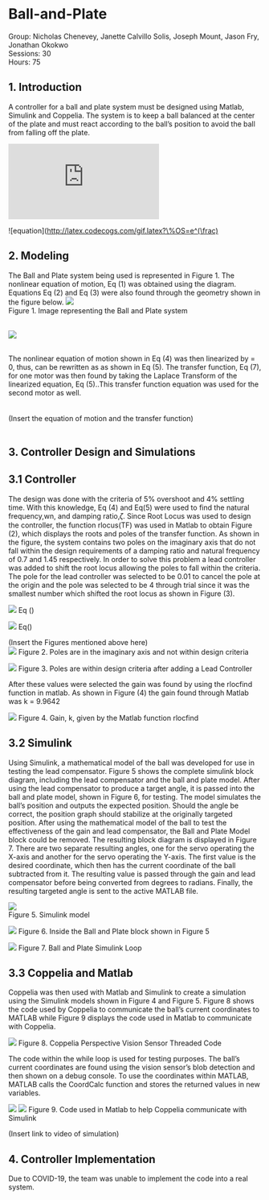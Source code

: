 # Ball-and-Plate
Group: Nicholas Chenevey, Janette Calvillo Solis, Joseph Mount, Jason Fry, Jonathan Okokwo <br>
Sessions: 30 <br>
Hours: 75 <br>
## 1. Introduction <br>
A controller for a ball and plate system must be designed using Matlab, Simulink and Coppelia. The system is to keep a ball balanced at the center of the plate and must react according to the ball’s position to avoid the ball from falling off the plate.

![equation](http://latex.codecogs.com/gif.latex?Concentration%3D%5Cfrac%7BTotalTemplate%7D%7BTotalVolume%7D) 

![equation](http://latex.codecogs.com/gif.latex?\%OS=e^(\frac) 
## 2. Modeling 
The Ball and Plate system being used is represented in Figure 1. The nonlinear equation of motion, Eq (1) was obtained using the diagram. Equations Eq (2) and Eq (3) were  also found through the geometry shown in the figure below.
![](ImageofSystem.PNG) <br>
Figure 1. Image representing the Ball and Plate system <br>
<br>

![](equation1.PNG) <br>

<br>
The nonlinear equation of motion shown in Eq (4) was then linearized by = 0, thus, can be rewritten as  as shown in Eq (5). The transfer function, Eq (7), for one motor was then found by taking the Laplace Transform of the linearized equation, Eq (5)..This transfer function equation was used for the second motor as well. <br>
<br>
<br>
(Insert the equation of motion and the transfer function)

<br>
<br>


## 3. Controller Design and Simulations

## 3.1 Controller
The design was done with the criteria of 5% overshoot and 4% settling time. With this knowledge, Eq (4) and Eq(5) were used to find the natural frequency,wn, and damping ratio,𝜁.
Since Root Locus was used to design the controller, the function rlocus(TF) was used in Matlab to obtain Figure (2), which displays the roots and poles of the transfer function. As shown in the figure, the system contains two poles on the imaginary axis that do not fall within the design requirements of a damping ratio and natural frequency of 0.7 and 1.45 respectively. In order to solve this problem a lead controller was added to shift the root locus allowing the poles to fall within the criteria. The pole for the lead controller was selected to be 0.01 to cancel the pole at the origin  and the pole was selected to be 4 through trial since it was the smallest number which shifted the root locus as shown in Figure (3).

![](PecerntOvershootEQ.PNG)      Eq () <br>
                                          
![](SettlingTimeEQ.PNG)          Eq() <br>

(Insert the Figures mentioned above here) <br>
![](Figures/Figure2.PNG)
Figure 2. Poles are in the imaginary axis and not within design criteria <br>

![](Figures/Figure3.PNG)
Figure 3. Poles are within design criteria after adding a Lead Controller <br>

After these values were selected the gain was found by using the rlocfind function in matlab. As shown in Figure (4) the gain found through Matlab was k = 9.9642 <br>

![](Figures/Figure4.PNG)
Figure 4. Gain, k, given by the Matlab function rlocfind <br>




## 3.2 Simulink
Using Simulink, a mathematical model of the ball was developed for use in testing the lead compensator. Figure 5 shows the complete simulink block diagram, including the lead compensator and the ball and plate model. After using the lead compensator to produce a target angle, it is passed into the ball and plate model, shown in Figure 6,  for testing. The model simulates the ball’s position and outputs the expected position. Should the angle be correct, the position graph should stabilize at the originally targeted position. 
After using the mathematical model of the ball to test the effectiveness of the gain and lead compensator, the Ball and Plate Model block could be removed. The resulting block diagram is displayed in Figure 7. There are two separate resulting angles, one for the servo operating the X-axis and another for the servo operating the Y-axis. The first value is the desired coordinate, which then has the current coordinate of the ball subtracted from it. The resulting value is passed through the gain and lead compensator before being converted from degrees to radians. Finally, the resulting targeted angle is sent to the active MATLAB file. 


![](Figures/Figure5.PNG) <br>
Figure 5. Simulink model 


![](Figures/Figure6.PNG)
Figure 6. Inside the Ball and Plate block shown in Figure 5

![](Figures/Figure7.PNG)
Figure 7. Ball and Plate Simulink Loop
## 3.3 Coppelia and Matlab
Coppelia was then used with Matlab and Simulink to create a simulation using the Simulink models shown in Figure 4 and Figure 5. Figure 8 shows the code used by Coppelia to communicate the ball’s current coordinates to MATLAB while Figure 9 displays the code used in Matlab to communicate with Coppelia.


![](Figures/Figure8.png)
Figure 8. Coppelia Perspective Vision Sensor Threaded Code

The code within the while loop is used for testing purposes. The ball’s current coordinates are found using the vision sensor’s blob detection and then shown on a debug console. To use the coordinates within MATLAB, MATLAB calls the CoordCalc function and stores the returned values in new variables. 

![](SImulationCodePart1.PNG)
![](SImulationCodePart2.PNG)
Figure 9. Code used in Matlab to help Coppelia communicate with Simulink


(Insert link to video of simulation)


## 4. Controller Implementation
Due to COVID-19, the team was unable to implement the code into a real system.
